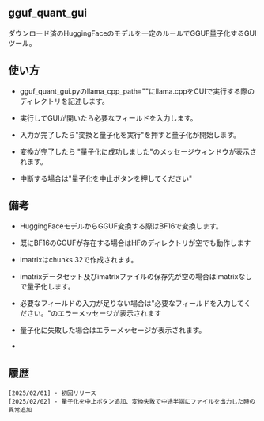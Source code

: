 ## gguf_quant_gui

ダウンロード済のHuggingFaceのモデルを一定のルールでGGUF量子化するGUIツール。


## 使い方
* gguf_quant_gui.pyのllama_cpp_path=""にllama.cppをCUIで実行する際のディレクトリを記述します。

* 実行してGUIが開いたら必要なフィールドを入力します。

* 入力が完了したら"変換と量子化を実行"を押すと量子化が開始します。

* 変換が完了したら "量子化に成功しました"のメッセージウィンドウが表示されます。

* 中断する場合は"量子化を中止ボタンを押してください"
## 備考

* HuggingFaceモデルからGGUF変換する際はBF16で変換します。

* 既にBF16のGGUFが存在する場合はHFのディレクトリが空でも動作します

* imatrixはchunks 32で作成されます。

* imatrixデータセット及びimatrixファイルの保存先が空の場合はimatrixなしで量子化します。

* 必要なフィールドの入力が足りない場合は"必要なフィールドを入力してください。"のエラーメッセージが表示されます

* 量子化に失敗した場合はエラーメッセージが表示されます。

* 


## 履歴
    [2025/02/01] - 初回リリース
    [2025/02/02] - 量子化を中止ボタン追加、変換失敗で中途半端にファイルを出力した時の異常追加